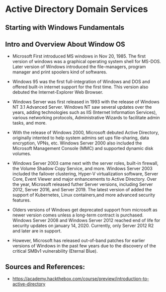 # Active Directory Domain Services

## Starting with Windows Fundamentals

## Intro and Overview About Window OS

- Microsoft First introduced MS windows in Nov 20, 1985. The first version of windows was a graphical operating system shell for MS-DOS. Later version of Windows introduced the file-managers, program manager and print spoolers kind of softwares.

- Windows 95 was the first full-integration of Windows and DOS and offered built-in internet support for the first time. This version also debuted the Internet-Explorer Web Browser.

- Windows Server was first released in 1993 with the release of Windows NT 3.1 Advanced Server. Windows NT saw several updates over the years, adding technologies such as IIS \(Internet Information Services\), various networking protocols, Administrative Wizards to facilitate admin tasks, and more.

- With the release of Windows 2000, Microsoft debuted Active Directory, originally intented to help system admins set ups file-sharing, data encryption, VPNs, etc. Windows Server 2000 also included the Microsoft Management Console \(MMC\) and supported dynamic disk volumes.

- Windows Server 2003 came next with the server roles, built-in firewall, the Volume Shadow Copy Service, and more. Windows Server 2003 included the failover clustering, Hyper-V virtualization software, Server Core, Event Viewer and major enhancements to Active Directory. Over the year, Microsoft released futher Server versions, including Server 2012, Server 2016, and Server 2019. The latest version of added the support of Kubernetes, Linux containers,and more advanced security features.

- Olders versions of Windows get deprecated support from microsoft as newer version comes unless a long-term contract is purchased. Windows Server 2008 and Windows Server 2012 reached end of life for security updates on january 14, 2020. Currently, only Server 2012 R2 and later are in  support.

- However, Microsoft has released out-of-band patches for earlier versions of Windows in the past few years due to the discovery of the critical SMBv1 vulnerability \(Eternal Blue\).



## Sources and References:

- https://academy.hackthebox.com/course/preview/introduction-to-active-directory
